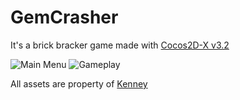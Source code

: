 GemCrasher
==========

It's a brick bracker game made with [Cocos2D-X v3.2](http://www.cocos2d-x.org/products#cocos2dx)

![Main Menu](https://lh6.googleusercontent.com/-uWyQkpQTPCI/VAC8Dbpiy_I/AAAAAAAASZo/clWc223Oaoo/w319-h567-no/Screenshot_2014-08-29-14-41-56.png) ![Gameplay](https://lh4.googleusercontent.com/-FigpAcyKSkQ/VAC8Bo9_wkI/AAAAAAAASZg/4g_9qgpKq2M/w319-h567-no/Screenshot_2014-08-29-14-42-12.png)

All assets are property of [Kenney](http://www.kenney.nl)
